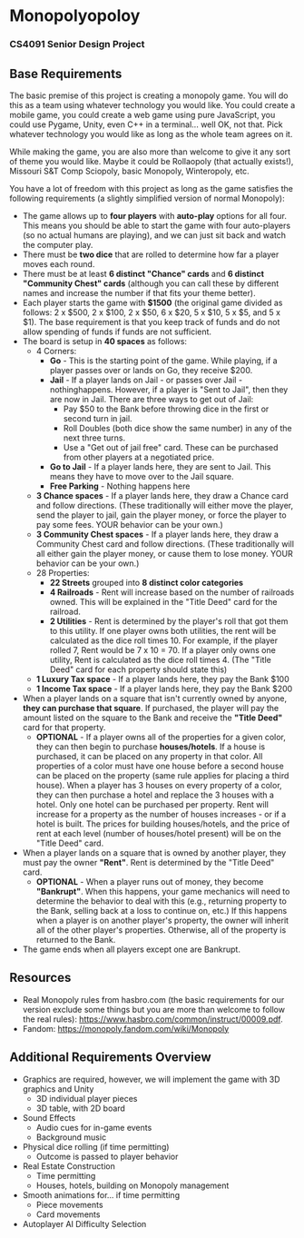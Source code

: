 # Monopolyopoloy

### CS4091 Senior Design Project

## Base Requirements

The basic premise of this project is creating a monopoly game. You will do this as a team using whatever technology you would like. You could create a mobile game, you could create a web game using pure JavaScript, you could use Pygame, Unity, even C++ in a terminal... well OK, not that. Pick whatever technology you would like as long as the whole team agrees on it.

While making the game, you are also more than welcome to give it any sort of theme you would like. Maybe it could be Rollaopoly (that actually exists!), Missouri S&T Comp Sciopoly, basic Monopoly, Winteropoly, etc.

You have a lot of freedom with this project as long as the game satisfies the following requirements (a slightly simplified version of normal Monopoly):

- The game allows up to **four players** with **auto-play** options for all four. This means you should be able to start the game with four auto-players (so no actual humans are playing), and we can just sit back and watch the computer play.
- There must be **two dice** that are rolled to determine how far a player moves each round.
- There must be at least **6 distinct "Chance" cards** and **6 distinct "Community Chest" cards** (although you can call these by different names and increase the number if that fits your theme better).
- Each player starts the game with **$1500** (the original game divided as follows: 2 x $500, 2 x $100, 2 x $50, 6 x $20, 5 x $10, 5 x $5, and 5 x $1). The base requirement is that you keep track of funds and do not allow spending of funds if funds are not sufficient.
- The board is setup in **40 spaces** as follows:
  - 4 Corners:
    - **Go** - This is the starting point of the game. While playing, if a player passes over or lands on Go, they receive $200.
    - **Jail** - If a player lands on Jail - or passes over Jail - nothinghappens. However, if a player is "Sent to Jail", then they are now in Jail. There are three ways to get out of Jail:
      - Pay $50 to the Bank before throwing dice in the first or second turn in jail.
      - Roll Doubles (both dice show the same number) in any of the next three turns.
      - Use a "Get out of jail free" card. These can be purchased from other players at a negotiated price.
    - **Go to Jail** - If a player lands here, they are sent to Jail. This means they have to move over to the Jail square.
    - **Free Parking** - Nothing happens here
  - **3 Chance spaces** - If a player lands here, they draw a Chance card and follow directions. (These traditionally will either move the player, send the player to jail, gain the player money, or force the player to pay some fees. YOUR behavior can be your own.)
  - **3 Community Chest spaces** - If a player lands here, they draw a Community Chest card and follow directions. (These traditionally will all either gain the player money, or cause them to lose money. YOUR behavior can be your own.)
  - 28 Properties:
    - **22 Streets** grouped into **8 distinct color categories**
    - **4 Railroads** - Rent will increase based on the number of railroads owned. This will be explained in the "Title Deed" card for the railroad.
    - **2 Utilities** - Rent is determined by the player's roll that got them to this utility. If one player owns both utilities, the rent will be calculated as the dice roll times 10. For example, if the player rolled 7, Rent would be 7 x 10 = 70. If a player only owns one utility, Rent is calculated as the dice roll times 4. (The "Title Deed" card for each property should state this)
  - **1 Luxury Tax space** - If a player lands here, they pay the Bank $100
  - **1 Income Tax space** - If a player lands here, they pay the Bank $200
- When a player lands on a square that isn't currently owned by anyone, **they can purchase that square**. If purchased, the player will pay the amount listed on the square to the Bank and receive the **"Title Deed"** card for that property.
  - **OPTIONAL** - If a player owns all of the properties for a given color, they can then begin to purchase **houses/hotels**. If a house is purchased, it can be placed on any property in that color. All properties of a color must have one house before a second house can be placed on the property (same rule applies for placing a third house). When a player has 3 houses on every property of a color, they can then purchase a hotel and replace the 3 houses with a hotel. Only one hotel can be purchased per property. Rent will increase for a property as the number of houses increases - or if a hotel is built. The prices for building houses/hotels, and the price of rent at each level (number of houses/hotel present) will be on the "Title Deed" card.
- When a player lands on a square that is owned by another player, they must pay the owner **"Rent"**. Rent is determined by the "Title Deed" card.
  - **OPTIONAL** - When a player runs out of money, they become **"Bankrupt"**. When this happens, your game mechanics will need to determine the behavior to deal with this (e.g., returning property to the Bank, selling back at a loss to continue on, etc.) If this happens when a player is on another player's property, the owner will inherit all of the other player's properties. Otherwise, all of the property is returned to the Bank.
- The game ends when all players except one are Bankrupt.

## Resources

- Real Monopoly rules from hasbro.com (the basic requirements for our version exclude some things but you are more than welcome to follow the real rules): https://www.hasbro.com/common/instruct/00009.pdf.
- Fandom: https://monopoly.fandom.com/wiki/Monopoly

## Additional Requirements Overview

- Graphics are required, however, we will implement the game with 3D graphics and Unity
  - 3D individual player pieces
  - 3D table, with 2D board
- Sound Effects
  - Audio cues for in-game events
  - Background music
- Physical dice rolling (if time permitting)
  - Outcome is passed to player behavior
- Real Estate Construction
  - Time permitting
  - Houses, hotels, building on Monopoly management
- Smooth animations for... if time permitting
  - Piece movements
  - Card movements
- Autoplayer AI Difficulty Selection
